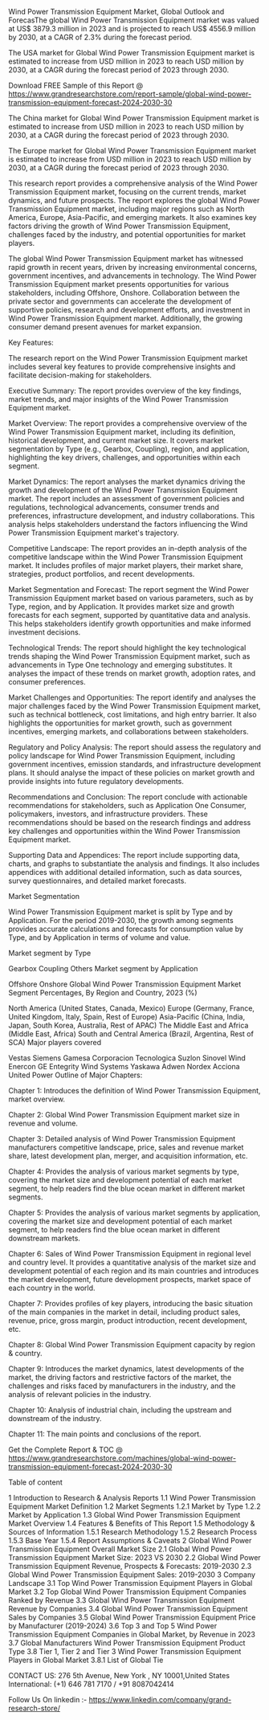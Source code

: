 Wind Power Transmission Equipment Market, Global Outlook and ForecasThe global Wind Power Transmission Equipment market was valued at US$ 3879.3 million in 2023 and is projected to reach US$ 4556.9 million by 2030, at a CAGR of 2.3% during the forecast period.



The USA market for Global Wind Power Transmission Equipment market is estimated to increase from USD million in 2023 to reach USD million by 2030, at a CAGR during the forecast period of 2023 through 2030.

Download FREE Sample of this Report @ https://www.grandresearchstore.com/report-sample/global-wind-power-transmission-equipment-forecast-2024-2030-30




The China market for Global Wind Power Transmission Equipment market is estimated to increase from USD million in 2023 to reach USD million by 2030, at a CAGR during the forecast period of 2023 through 2030.



The Europe market for Global Wind Power Transmission Equipment market is estimated to increase from USD million in 2023 to reach USD million by 2030, at a CAGR during the forecast period of 2023 through 2030.



This research report provides a comprehensive analysis of the Wind Power Transmission Equipment market, focusing on the current trends, market dynamics, and future prospects. The report explores the global Wind Power Transmission Equipment market, including major regions such as North America, Europe, Asia-Pacific, and emerging markets. It also examines key factors driving the growth of Wind Power Transmission Equipment, challenges faced by the industry, and potential opportunities for market players.

The global Wind Power Transmission Equipment market has witnessed rapid growth in recent years, driven by increasing environmental concerns, government incentives, and advancements in technology. The Wind Power Transmission Equipment market presents opportunities for various stakeholders, including Offshore, Onshore. Collaboration between the private sector and governments can accelerate the development of supportive policies, research and development efforts, and investment in Wind Power Transmission Equipment market. Additionally, the growing consumer demand present avenues for market expansion.

Key Features:

The research report on the Wind Power Transmission Equipment market includes several key features to provide comprehensive insights and facilitate decision-making for stakeholders.

Executive Summary: The report provides overview of the key findings, market trends, and major insights of the Wind Power Transmission Equipment market.

Market Overview: The report provides a comprehensive overview of the Wind Power Transmission Equipment market, including its definition, historical development, and current market size. It covers market segmentation by Type (e.g., Gearbox, Coupling), region, and application, highlighting the key drivers, challenges, and opportunities within each segment.

Market Dynamics: The report analyses the market dynamics driving the growth and development of the Wind Power Transmission Equipment market. The report includes an assessment of government policies and regulations, technological advancements, consumer trends and preferences, infrastructure development, and industry collaborations. This analysis helps stakeholders understand the factors influencing the Wind Power Transmission Equipment market's trajectory.

Competitive Landscape: The report provides an in-depth analysis of the competitive landscape within the Wind Power Transmission Equipment market. It includes profiles of major market players, their market share, strategies, product portfolios, and recent developments.

Market Segmentation and Forecast: The report segment the Wind Power Transmission Equipment market based on various parameters, such as by Type, region, and by Application. It provides market size and growth forecasts for each segment, supported by quantitative data and analysis. This helps stakeholders identify growth opportunities and make informed investment decisions.

Technological Trends: The report should highlight the key technological trends shaping the Wind Power Transmission Equipment market, such as advancements in Type One technology and emerging substitutes. It analyses the impact of these trends on market growth, adoption rates, and consumer preferences.

Market Challenges and Opportunities: The report identify and analyses the major challenges faced by the Wind Power Transmission Equipment market, such as technical bottleneck, cost limitations, and high entry barrier. It also highlights the opportunities for market growth, such as government incentives, emerging markets, and collaborations between stakeholders.

Regulatory and Policy Analysis: The report should assess the regulatory and policy landscape for Wind Power Transmission Equipment, including government incentives, emission standards, and infrastructure development plans. It should analyse the impact of these policies on market growth and provide insights into future regulatory developments.

Recommendations and Conclusion: The report conclude with actionable recommendations for stakeholders, such as Application One Consumer, policymakers, investors, and infrastructure providers. These recommendations should be based on the research findings and address key challenges and opportunities within the Wind Power Transmission Equipment market.

Supporting Data and Appendices: The report include supporting data, charts, and graphs to substantiate the analysis and findings. It also includes appendices with additional detailed information, such as data sources, survey questionnaires, and detailed market forecasts.

Market Segmentation

Wind Power Transmission Equipment market is split by Type and by Application. For the period 2019-2030, the growth among segments provides accurate calculations and forecasts for consumption value by Type, and by Application in terms of volume and value.

Market segment by Type



Gearbox
Coupling
Others
Market segment by Application



Offshore
Onshore
Global Wind Power Transmission Equipment Market Segment Percentages, By Region and Country, 2023 (%)



North America (United States, Canada, Mexico)
Europe (Germany, France, United Kingdom, Italy, Spain, Rest of Europe)
Asia-Pacific (China, India, Japan, South Korea, Australia, Rest of APAC)
The Middle East and Africa (Middle East, Africa)
South and Central America (Brazil, Argentina, Rest of SCA)
Major players covered



Vestas
Siemens
Gamesa Corporacion Tecnologica
Suzlon
Sinovel Wind
Enercon
GE
Entegrity Wind Systems
Yaskawa
Adwen
Nordex Acciona
United Power
Outline of Major Chapters:



Chapter 1: Introduces the definition of Wind Power Transmission Equipment, market overview.

Chapter 2: Global Wind Power Transmission Equipment market size in revenue and volume.

Chapter 3: Detailed analysis of Wind Power Transmission Equipment manufacturers competitive landscape, price, sales and revenue market share, latest development plan, merger, and acquisition information, etc.

Chapter 4: Provides the analysis of various market segments by type, covering the market size and development potential of each market segment, to help readers find the blue ocean market in different market segments.

Chapter 5: Provides the analysis of various market segments by application, covering the market size and development potential of each market segment, to help readers find the blue ocean market in different downstream markets.

Chapter 6: Sales of Wind Power Transmission Equipment in regional level and country level. It provides a quantitative analysis of the market size and development potential of each region and its main countries and introduces the market development, future development prospects, market space of each country in the world.

Chapter 7: Provides profiles of key players, introducing the basic situation of the main companies in the market in detail, including product sales, revenue, price, gross margin, product introduction, recent development, etc.

Chapter 8: Global Wind Power Transmission Equipment capacity by region & country.

Chapter 9: Introduces the market dynamics, latest developments of the market, the driving factors and restrictive factors of the market, the challenges and risks faced by manufacturers in the industry, and the analysis of relevant policies in the industry.

Chapter 10: Analysis of industrial chain, including the upstream and downstream of the industry.

Chapter 11: The main points and conclusions of the report.

Get the Complete Report & TOC @ https://www.grandresearchstore.com/machines/global-wind-power-transmission-equipment-forecast-2024-2030-30

Table of content

1 Introduction to Research & Analysis Reports
1.1 Wind Power Transmission Equipment Market Definition
1.2 Market Segments
1.2.1 Market by Type
1.2.2 Market by Application
1.3 Global Wind Power Transmission Equipment Market Overview
1.4 Features & Benefits of This Report
1.5 Methodology & Sources of Information
1.5.1 Research Methodology
1.5.2 Research Process
1.5.3 Base Year
1.5.4 Report Assumptions & Caveats
2 Global Wind Power Transmission Equipment Overall Market Size
2.1 Global Wind Power Transmission Equipment Market Size: 2023 VS 2030
2.2 Global Wind Power Transmission Equipment Revenue, Prospects & Forecasts: 2019-2030
2.3 Global Wind Power Transmission Equipment Sales: 2019-2030
3 Company Landscape
3.1 Top Wind Power Transmission Equipment Players in Global Market
3.2 Top Global Wind Power Transmission Equipment Companies Ranked by Revenue
3.3 Global Wind Power Transmission Equipment Revenue by Companies
3.4 Global Wind Power Transmission Equipment Sales by Companies
3.5 Global Wind Power Transmission Equipment Price by Manufacturer (2019-2024)
3.6 Top 3 and Top 5 Wind Power Transmission Equipment Companies in Global Market, by Revenue in 2023
3.7 Global Manufacturers Wind Power Transmission Equipment Product Type
3.8 Tier 1, Tier 2 and Tier 3 Wind Power Transmission Equipment Players in Global Market
3.8.1 List of Global Tie

CONTACT US:
276 5th Avenue, New York , NY 10001,United States
International: (+1) 646 781 7170 / +91 8087042414

Follow Us On linkedin :- https://www.linkedin.com/company/grand-research-store/
